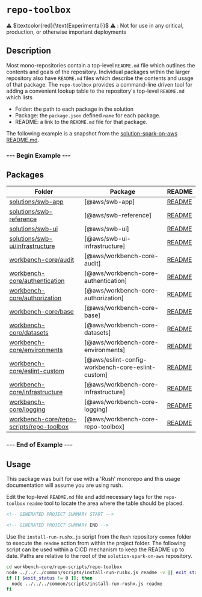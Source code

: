 # `repo-toolbox`

⚠️ $\textcolor{red}{\text{Experimental}}$ ⚠️ : Not for use in any critical, production, or otherwise important deployments

## Description
Most mono-repositories contain a top-level `README.md` file which outlines the contents and goals of the repository. Individual packages within the larger repository also have `README.md` files which describe the contents and usage of that package. The `repo-toolbox` provides a command-line driven tool for adding a convenient lookup table to the repository's top-level `README.md` which lists
- Folder: the path to each package in the solution
- Package: the `package.json` defined `name` for each package.
- README: a link to the `README.md` file for that package.

The following example is a snapshot from the [solution-spark-on-aws README.md](https://github.com/awslabs/solution-spark-on-aws/blob/main/README.md).

### --- Begin Example ---
<!-- GENERATED PROJECT SUMMARY START -->

## Packages

<!-- the table below was generated using the ./repo-scripts/repo-toolbox script -->

| Folder | Package | README |
| ------ | ------- | ------ |
| [solutions/swb-app](./solutions/swb-app/) | [@aws/swb-app] | [README](./solutions/swb-app/README.md)
| [solutions/swb-reference](./solutions/swb-reference/) | [@aws/swb-reference] | [README](./solutions/swb-reference/README.md)
| [solutions/swb-ui](./solutions/swb-ui/) | [@aws/swb-ui] | [README](./solutions/swb-ui/README.md)
| [solutions/swb-ui/infrastructure](./solutions/swb-ui/infrastructure/) | [@aws/swb-ui-infrastructure] | [README](./solutions/swb-ui/infrastructure/README.md)
| [workbench-core/audit](./workbench-core/audit/) | [@aws/workbench-core-audit] | [README](./workbench-core/audit/README.md)
| [workbench-core/authentication](./workbench-core/authentication/) | [@aws/workbench-core-authentication] | [README](./workbench-core/authentication/README.md)
| [workbench-core/authorization](./workbench-core/authorization/) | [@aws/workbench-core-authorization] | [README](./workbench-core/authorization/README.md)
| [workbench-core/base](./workbench-core/base/) | [@aws/workbench-core-base] | [README](./workbench-core/base/README.md)
| [workbench-core/datasets](./workbench-core/datasets/) | [@aws/workbench-core-datasets] | [README](./workbench-core/datasets/README.md)
| [workbench-core/environments](./workbench-core/environments/) | [@aws/workbench-core-environments] | [README](./workbench-core/environments/README.md)
| [workbench-core/eslint-custom](./workbench-core/eslint-custom/) | [@aws/eslint-config-workbench-core-eslint-custom] | [README](./workbench-core/eslint-custom/README.md)
| [workbench-core/infrastructure](./workbench-core/infrastructure/) | [@aws/workbench-core-infrastructure] | [README](./workbench-core/infrastructure/README.md)
| [workbench-core/logging](./workbench-core/logging/) | [@aws/workbench-core-logging] | [README](./workbench-core/logging/README.md)
| [workbench-core/repo-scripts/repo-toolbox](./workbench-core/repo-scripts/repo-toolbox/) | [@aws/workbench-core-repo-toolbox] | [README](./workbench-core/repo-scripts/repo-toolbox/README.md)
<!-- GENERATED PROJECT SUMMARY END -->

### --- End of Example ---

## Usage
This package was built for use with a 'Rush' monorepo and this usage documentation will assume you are using rush.

Edit the top-level `README.md` file and add necessary tags for the `repo-toolbox` `readme` tool to locate the area where the table should be placed.

```md
<!-- GENERATED PROJECT SUMMARY START -->

<!-- GENERATED PROJECT SUMMARY END -->
```

Use the `install-run-rushx.js` script from the `Rush` repository `common` folder to execute the `readme` action from within the project folder. The following script can be used within a CICD mechanism to keep the README up to date. Paths are relative to the root of the `solution-spark-on-aws` repository.

```bash
cd workbench-core/repo-scripts/repo-toolbox
node ../../../common/scripts/install-run-rushx.js readme -v || exit_status=$?
if [[ $exit_status != 0 ]]; then
  node ../../../common/scripts/install-run-rushx.js readme
fi
```